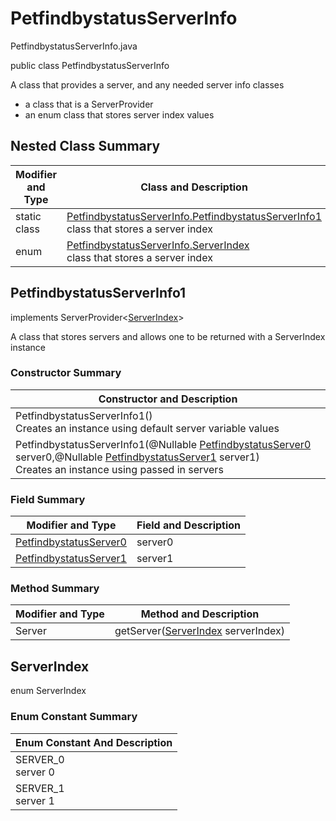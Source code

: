 # PetfindbystatusServerInfo
PetfindbystatusServerInfo.java

public class PetfindbystatusServerInfo

A class that provides a server, and any needed server info classes
- a class that is a ServerProvider
- an enum class that stores server index values

## Nested Class Summary
| Modifier and Type | Class and Description |
| ----------------- | --------------------- |
| static class | [PetfindbystatusServerInfo.PetfindbystatusServerInfo1](#petfindbystatusserverinfo1)<br>class that stores a server index |
| enum | [PetfindbystatusServerInfo.ServerIndex](#serverindex)<br>class that stores a server index |

## PetfindbystatusServerInfo1
implements ServerProvider<[ServerIndex](#serverindex)><br>

A class that stores servers and allows one to be returned with a ServerIndex instance

### Constructor Summary
| Constructor and Description |
| --------------------------- |
| PetfindbystatusServerInfo1()<br>Creates an instance using default server variable values |
| PetfindbystatusServerInfo1(@Nullable [PetfindbystatusServer0](../../paths/petfindbystatus/servers/PetfindbystatusServer0.md) server0,@Nullable [PetfindbystatusServer1](../../paths/petfindbystatus/servers/PetfindbystatusServer1.md) server1)<br>Creates an instance using passed in servers |

### Field Summary
| Modifier and Type | Field and Description |
| ----------------- | --------------------- |
| [PetfindbystatusServer0](../../paths/petfindbystatus/servers/PetfindbystatusServer0.md) | server0 |
| [PetfindbystatusServer1](../../paths/petfindbystatus/servers/PetfindbystatusServer1.md) | server1 |

### Method Summary
| Modifier and Type | Method and Description |
| ----------------- | ---------------------- |
| Server | getServer([ServerIndex](#serverindex) serverIndex) |

## ServerIndex
enum ServerIndex<br>

### Enum Constant Summary
| Enum Constant And Description |
| ----------------------------- |
| SERVER_0<br>server 0 |
| SERVER_1<br>server 1 |
